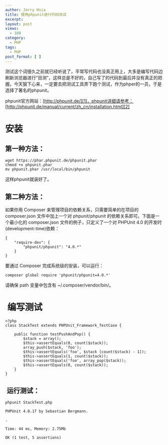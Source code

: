 ```yaml
---
author: Jerry Hsia
title: 使用phpunit进行代码测试
excerpt:
layout: post
views:
  - 100
category:
  - PHP
tags:
  - PHP
post_format: [ ]
---
```

测试这个词很久之前就已经听说了，平常写代码也没真正用上，大多是编写代码边刷新浏览器进行“目测”，这样总是不好的，自己写了的代码到最后并没有真正的把握。今天狠下心来，一定要去把测试工具弄下跑个测试，作为phper的一员，于是选择了著名的phpunit。

phpunit官方网站：[http://phpunit.de/][1]，phpunit详细请参考：[http://phpunit.de/manual/current/zh_cn/installation.html][2]

# 安装

## 第一种方法：

    wget https://phar.phpunit.de/phpunit.phar 
    chmod +x phpunit.phar
    mv phpunit.phar /usr/local/bin/phpunit

这样phpunit就装好了。

## 第二种方法：

如果你用 Composer 来管理项目的依赖关系，只需要简单的在项目的 composer.json 文件中加上一个对 phpunit/phpunit 的依赖关系即可。下面是一个最小化的 composer.json 文件的例子，只定义了一个对 PHPUnit 4.0 的开发时(development-time)依赖：

    {
        "require-dev": {
            "phpunit/phpunit": "4.0.*"
        }
    }

要通过 Composer 完成系统级的安装，可以运行：

    composer global require 'phpunit/phpunit=4.0.*'

请确保 path 变量中包含有 ~/.composer/vendor/bin/。

#  编写测试

    <?php
    class StackTest extends PHPUnit_Framework_TestCase {
    
        public function testPushAndPop() {
            $stack = array();
            $this->assertEquals(0, count($stack));
            array_push($stack, 'foo');
            $this->assertEquals('foo', $stack [count($stack) - 1]);
            $this->assertEquals(1, count($stack));
            $this->assertEquals('foo', array_pop($stack));
            $this->assertEquals(0, count($stack));
        }
    }

##  运行测试：

    phpunit StackTest.php
    
    PHPUnit 4.0.17 by Sebastian Bergmann.
    
    .
    
    Time: 44 ms, Memory: 2.75Mb
    
    OK (1 test, 5 assertions)

 

 [1]: http://phpunit.de/ "http://phpunit.de/"
 [2]: http://phpunit.de/manual/current/zh_cn/installation.html "http://phpunit.de/manual/current/zh_cn/installation.html"